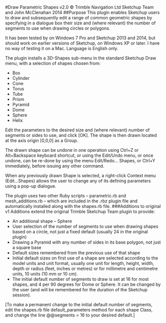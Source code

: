 ﻿#Draw Parametric Shapes v2.0
© Trimble Navigation Ltd Sketchup Team and John McClenahan 2014
##Purpose
This plugin enables Sketchup users to draw and subsequently edit a range of common
geometric shapes by specifying in a dialogue box their size and (where relevant) the number
of segments to use when drawing circles or polygons.

It has been tested by on Windows 7 Pro and Sketchup 2013 and 2014, but should
work on earlier versions of Sketchup, on Windows XP or later. I have no way of testing it on
a Mac. Language is English only.

The plugin installs a 3D-Shapes sub-menu in the standard Sketchup Draw menu, with a selection
of shapes chosen from:
- Box
- Cylinder
- Cone
- Torus
- Tube
- Prism
- Pyramid
- Dome
- Sphere
- Helix

Edit the parameters to the desired size and (where relevant) number of segments or sides to
use, and click [OK]. The shape is then drawn located at the axis origin [0,0,0] as a Group.

The drawn shape can be undone in one operation using Ctrl+Z or Alt+Backspace keyboard
shortcut, or using the Edit/Undo menu, or once undone, can be re-done by using the menu
Edit/Redo… Shapes, or Ctrl+Y immediately, before issuing any other command.

When any previously drawn Shape is selected, a right-click Context menu (Edit…Shapes)
allows the user to change any of its defining parameters using a pop-up dialogue.

The plugin uses two other Ruby scripts – parametric.rb and mesh_additions.rb – which are
included in the .rbz plugin file and automatically installed along with the shapes.rb file.
###Additions to original v1
Additions extend the original Trimble Sketchup Team plugin to provide:
- An additional shape – Sphere
- User selection of the number of segments to use when drawing shapes based on a circle,
not just a fixed default (usually 24 in the original plugin)
- Drawing a Pyramid with any number of sides in its base polygon, not just a square base
- Default sizes remembered from the previous use of that shape
- Initial default sizes on first use of a shape are selected according to the model units and
unit format, usually one unit for length, height, width, depth or radius (feet, inches or
metres) or for millimetre and centimetre units, 10 units (10 mm or 10 cm).
- The initial default number of segments to draw is set at 16 for most shapes, and 4 per 90
degrees for Dome or Sphere. It can be changed by the user (and will be remembered for
the duration of the Sketchup session).

[To make a permanent change to the initial default number of segments, edit the shapes.rb
file default_parameters method for each shape Class, and change the line @@segments = 16 to
your desired default.]
